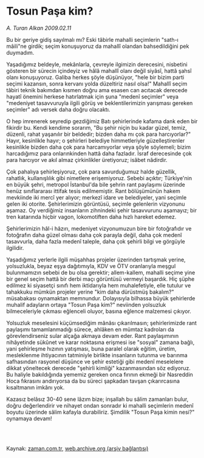 # Tosun Paşa kim?

*A. Turan Alkan 2009.02.11*

<td class="columnist-detail">
<p>Bu bir geriye gidiş sayılmalı mı? Eski tâbirle mahalli seçimlerin "sath-ı mâili"ne girdik; seçim konuşuyoruz da mahallî olandan bahsedildiğini pek duymadım.</p>
<p>
<div id="haberMetinDiv">
<p>Yaşadığımız beldeyle, mekânlarla, çevreyle ilgimizin derecesini, nisbetini gösteren bir sürecin içindeyiz ve hâlâ mahallî olanı değil siyâsî, hattâ şahsî olanı konuşuyoruz. Galiba herkes şöyle düşünüyor, "hele bir bizim parti seçimi kazansın, sonra kervanı yolda düzeltiriz nasıl olsa!" Mahallî seçim tâbiri teknik bakımdan kısmen doğru ama esasen can acıtacak derecede hayatî önemini herkese hatırlatmak için şuna "medenî seçimler" veya "medeniyet tasavvuruyla ilgili görüş ve beklentilerimizin yarışması gereken seçimler" adı versek daha doğru olacaktı.
<p>O hep imrenerek seyredip gezdiğimiz Batı şehirlerinde kafama dank eden bir fikirdir bu. Kendi kendime sorarım, "Bu şehir niçin bu kadar güzel, temiz, düzenli, rahat yaşanılır bir beldedir; bizden daha mı çok para harcıyorlar?" Hayır, kesinlikle hayır; o şehirleri belediye himmetleriyle güzelleştirenler kesinlikle bizden daha çok para harcamıyorlar veya şöyle söylemeli; bizim harcadığımız para onlarınkinden hattâ daha fazladır. İsraf derecesinde çok para harcıyor ve akıl almaz çirkinlikler üretiyoruz; isâbet nâdirdir.
<p>Çok pahalıya şehirleşiyoruz, çok para savurduğumuz halde güzellik, rahatlık, kullanışlılık gibi nimetlere erişemiyoruz. Sebebi açıktır; Türkiye'nin en büyük şehri, metropol İstanbul'da bile şehrin rant paylaşımı üzerinde henüz sınıflararası ittifak tesis edilmemiştir. Rant bölüşümünün hakem mevkiinde iki mercî yer alıyor; merkezî idare ve belediyeler, yani seçimle gelen iki otorite. Şehirlerimizin görüntüsü, seçimle gelenlerin vizyonunu aşamaz. Oy verdiğimiz insanların zihnindeki şehir tasavvurunu aşamayız; bir tren katarında hiçbir vagon, lokomotiften daha hızlı hareket edemez.
<p>Şehirlerimizin hâl-i hâzırı, medeniyet vizyonumuzun bire bir fotoğrafıdır ve fotoğrafın daha güzel olması daha çok parayla değil, daha çok medenî tasavvurla, daha fazla medenî taleple, daha çok şehirli bilgi ve görgüyle ilgilidir.
<p>Yaşadığımız yerlerle ilgili müşahhas projeler üzerinden tartışmak yerine, yolsuzlukla, beyaz eşya dağıtımıyla, KDV ve ÖTV oranlarıyla meşgul bulunmamızın sebebi de bu olsa gerektir; allem-kallem, mahalli seçime yine bir genel seçim hattâ bir derbi maçı görüntüsü vermeyi başardık. Hiç şüphe edilmez ki siyasetçi sınıfı hem iktidarıyla hem muhalefetiyle, elle tutulur ve tahakkuku mümkün projeler yerine "kim daha dürüstmüş bakalım?" müsabakası oynamaktan memnundur. Dolayısıyla bilhassa büyük şehirlerde muhalif adayların ortaya "Tosun Paşa kim?" neviinden yolsuzluk bilmeceleriyle çıkması eğlenceli oluyor, basına eğlence malzemesi çıkıyor.
<p>Yolsuzluk meselesini küçümsediğim mânâsı çıkarılmasın; şehirlerimizde rant paylaşımı tamamlanmadığı sürece, ahlâken en mümtaz kadroları da görevlendirseniz sular alçağa akmaya devam eder. Rant paylaşımının nihâyetinde sükûnet ve karar noktasına erişmesi ise "sosyal" zamana bağlı, yani şehirleşme hızının yatışması, buna paralel olarak eğitim, üretim, mesleklenme ihtiyacının tatminiyle birlikte insanların tutunma ve barınma safhasından rasyonel düşünce ve şehir estetiği gibi medenî meselelere dikkat yöneltecek derecede "şehirli kimliği" kazanmasından söz ediyoruz. Bu haliyle bakıldığında yememiz gereken onca fırının ekmeği bir Nasreddin Hoca fıkrasını andırıyorsa da bu süreci şapkadan tavşan çıkarırcasına kısaltmanın imkânı yok.
<p>Kazasız belâsız 30-40 sene lâzım bize; inşallah bu sâlim zamanları bulur, doğru değerlendirir ve nihayet ondan sonradır ki mahalli seçimlerin medenî boyutu üzerinde sâlim kafayla durabiliriz. Şimdilik "Tosun Paşa kimin nesi?" oynamaya devam!</p></p></p></p></p></p></p></div>
</p>


<p><br>
		 </br></p></td>

Kaynak: [zaman.com.tr](http://zaman.com.tr/yazar.do?yazino=813869), [web.archive.org (arşiv bağlantısı)](http://web.archive.org/web/20120321232051/http://www.zaman.com.tr:80/yazar.do?yazino=813869)
